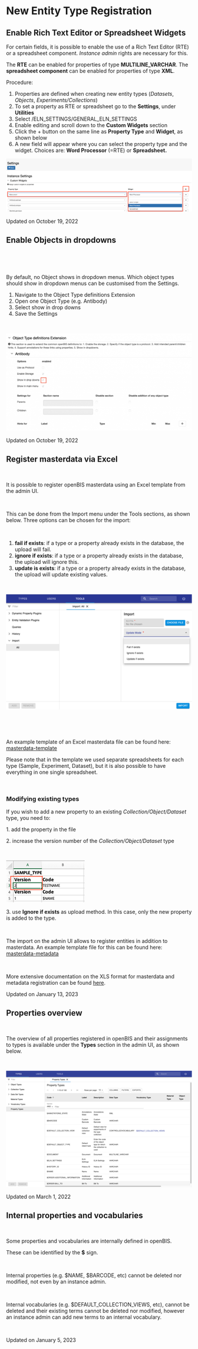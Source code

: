 New Entity Type Registration
====
 
## Enable Rich Text Editor or Spreadsheet Widgets

[](# "Print this article")

  
For certain fields, it is possible to enable the use of a Rich Text
Editor (RTE) or a spreadsheet component. *Instance admin* rights are
necessary for this.

  
The **RTE** can be enabled for properties of type
**MULTILINE\_VARCHAR**. The **spreadsheet component** can be enabled for
properties of type **XML**.

  
Procedure:  
  

1.  Properties are defined when creating new entity types (*Datasets*,
    *Objects*, *Experiments/Collections*)
2.  To set a property as RTE or spreadsheet go to the **Settings**,
    under **Utilities**
3.  Select /ELN\_SETTINGS/GENERAL\_ELN\_SETTINGS
4.  Enable editing and scroll down to the **Custom Widgets** section
5.  Click the + button on the same line as **Property Type** and
    **Widget**, as shown below
6.  A new field will appear where you can select the property type and
    the widget. Choices are: **Word Processor** (=RTE) or
    **Spreadsheet.**

![image info](img/custom-widget-gen-settings-1024x293.png)

Updated on October 19, 2022
 
## Enable Objects in dropdowns

[](# "Print this article")

 

 

By default, no Object shows in dropdown menus. Which object types should
show in dropdown menus can be customised from the Settings.

1.  Navigate to the Object Type definitions Extension
2.  Open one Object Type (e.g. Antibody)
3.  Select show in drop downs
4.  Save the Settings

 

![image info](img/Screenshot-2020-02-26-at-13.19.33-1-1024x537.png)

Updated on October 19, 2022
 
## Register masterdata via Excel

[](# "Print this article")

 

It is possible to register openBIS masterdata using an Excel template
from the admin UI.

 

This can be done from the Import menu under the Tools sections, as shown
below. Three options can be chosen for the import:

 

1.  **fail if exists**: if a type or a property already exists in the
    database, the upload will fail.
2.  **ignore if exists**: if a type or a property already exists in the
    database, the upload will ignore this.
3.  **update is exists**: if a type or a property already exists in the
    database, the upload will update existing values.

 

![image info](img/Excel-import-admin-UI-1024x634.png)

 

 

An example template of an Excel masterdata file can be found here:
[masterdata-template](https://openbis.ch/wp-content/uploads/2022/02/masterdata-template.xls)

Please note that in the template we used separate spreadsheets for each
type (Sample, Experiment, Dataset), but it is also possible to have
everything in one single spreadsheet.

 

### Modifying existing types

If you wish to add a new property to an existing
*Collection/Object/Dataset* type, you need to:

1\. add the property in the file

2\. increase the version number of the *Collection/Object/Dataset* type

 

![image info](img/masterdata-type-version.png)

3\. use **Ignore if exists** as upload method. In this case, only the
new property is added to the type.

 

The import on the admin UI allows to register entities in addition to
masterdata. An example template file for this can be found here:
[masterdata-metadata](https://openbis.ch/wp-content/uploads/2022/02/masterdata-metadata.xls)

 

More extensive documentation on the XLS format for masterdata and
metadata registration can be found
[here](https://unlimited.ethz.ch/display/openBISDoc2010/Excel+Import+Service).

Updated on January 13, 2023
 
## Properties overview

[](# "Print this article")

 

The overview of all properties registered in openBIS and their
assignments to types is available under the **Types** section in the
admin UI, as shown below.

 

![image info](img/properties-overview-admin-UI-1024x640.png)

Updated on March 1, 2022
 
## Internal properties and vocabularies

[](# "Print this article")

 

Some properties and vocabularies are internally defined in openBIS.

These can be identified by the **$** sign.

 

Internal properties (e.g. $NAME, $BARCODE, etc) cannot be deleted nor
modified, not even by an instance admin.

 

Internal vocabularies (e.g. $DEFAULT\_COLLECTION\_VIEWS, etc), cannot be
deleted and their existing terms cannot be deleted nor modified, however
an instance admin can add new terms to an internal vocabulary.

 

Updated on January 5, 2023
